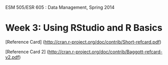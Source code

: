 ESM 505/ESR 605 : Data Management, Spring 2014

Week 3: Using RStudio and R Basics 
====================

[Reference Card] (http://cran.r-project.org/doc/contrib/Short-refcard.pdf)

[Reference Card 2] (http://cran.r-project.org/doc/contrib/Baggott-refcard-v2.pdf)
